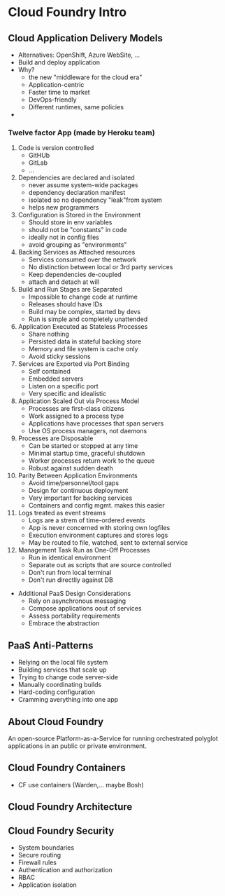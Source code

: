 # Cloud Foundry Intro

## Cloud Application Delivery Models

* Alternatives: OpenShift, Azure WebSite, ...
* Build and deploy application
* Why?
    - the new "middleware for the cloud era" 
    - Application-centric
    - Faster time to market
    - DevOps-friendly
    - Different runtimes, same policies
* 

### Twelve factor App  (made by Heroku team)
1. Code is version controlled
    - GitHUb
    - GitLab
    - ...
2. Dependencies are declared and isolated
    - never assume system-wide packages
    - dependency declaration manifest
    - isolated so no dependency "leak"from system
    - helps new programmers
3. Configuration is Stored in the Environment
    - Should store in env variables
    - should not be "constants" in code
    - ideally not in config files
    - avoid grouping as "environments"
4. Backing Services as Attached resources
    - Services consumed over the network
    - No distinction between local or 3rd party services
    - Keep dependencies de-coupled
    - attach and detach at will
5. Build and Run Stages are Separated
    - Impossible to change code at runtime
    - Releases should have IDs
    - Build may be complex, started by devs
    - Run is simple and completely unattended
6. Application Executed as Stateless Processes
    - Share nothing
    - Persisted data in stateful backing store
    - Memory and file system is cache only
    - Avoid sticky sessions
7. Services are Exported via Port Binding
    - Self contained
    - Embedded servers
    - Listen on a specific port
    - Very specific and idealistic
8. Application Scaled Out via Process Model
    - Processes are first-class citizens
    - Work assigned to a process type
    - Applications have processes that span servers
    - Use OS process managers, not daemons
9. Processes are Disposable
    - Can be started or stopped at any time
    - Minimal startup time, graceful shutdown
    - Worker processes return work to the queue
    - Robust against sudden death
10. Parity Between Application Environments
    - Avoid time/personnel/tool gaps
    - Design for continuous deployment
    - Very important for backing services
    - Containers and config mgmt. makes this easier
11. Logs treated as event streams
    - Logs are a strem of time-ordered events
    - App is never concerned with storing own logfiles
    - Execution environment captures and stores logs
    - May be routed to file, watched, sent to external service
12. Management Task Run as One-Off Processes
    - Run in identical environment
    - Separate out as scripts that are source controlled
    - Don't run from local terminal
    - Don't run directlly against DB

* Additional PaaS Design Considerations
    - Rely on asynchronous messaging 
    - Compose applications oout of services
    - Assess portability requirements
    - Embrace the abstraction


## PaaS Anti-Patterns

- Relying on the local file system
- Building services that scale up
- Trying to change code server-side
- Manually coordinating builds
- Hard-coding configuration
- Cramming averything into one app 


## About Cloud Foundry

An open-source Platform-as-a-Service for running orchestrated polyglot applications in an public or private environment. 

## Cloud Foundry Containers

- CF use containers (Warden,... maybe Bosh)

## Cloud Foundry Architecture

## Cloud Foundry Security

- System boundaries
- Secure routing
- Firewall rules
- Authentication and authorization
- RBAC
- Application isolation
